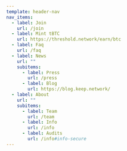 ```yaml
---
template: header-nav
nav_items:
  - label: Join
    url: /join
  - label: Mint tBTC
    url: https://threshold.network/earn/btc
  - label: Faq
    url: /faq
  - label: News
    url: ""
    subitems:
      - label: Press
        url: /press
      - label: Blog
        url: https://blog.keep.network/
  - label: About
    url: ""
    subitems:
      - label: Team
        url: /team
      - label: Info
        url: /info
      - label: Audits
        url: /info#info-secure
---
```

